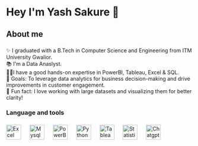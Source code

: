 
###

<h1 align="left">Hey I'm Yash Sakure 👋</h1>

###

<h2 align="left">About me</h2>

###

<p align="left">✨ I graduated with a B.Tech in Computer Science and Engineering from ITM University Gwalior.<br>📚 I'm a Data Anaslyst.<br>👨‍💻I have a good hands-on expertise in PowerBI, Tableau, Excel & SQL. <br>🎯 Goals: To leverage data analytics for business decision-making and drive improvements in customer engagement.<br>🎲 Fun fact: I love working with large datasets and visualizing them for better clarity!</p>

###

<h3 align="left">Language and tools</h3>

###

<div align="left">
  <img src="https://seeklogo.com/images/E/excel-logo-974BFF9CB9-seeklogo.com.png" height="40" alt="Excel"  />
  <img width="15" />
  <img src="https://encrypted-tbn0.gstatic.com/images?q=tbn:ANd9GcRcH8fLkbWpAgl2JP_foeHkexV1lwh7ecMiLw&s" height="40" alt="Mysql"  />
  <img width="15" />
  <img src="https://banner2.cleanpng.com/20180708/hit/aawf0uur5.webp" height="40" alt="PowerBI"  />
  <img width="15" />
  <img src="https://upload.wikimedia.org/wikipedia/commons/thumb/c/c3/Python-logo-notext.svg/1869px-Python-logo-notext.svg.png" height="40" alt="Python"  />
  <img width="15" />
  <img src="https://encrypted-tbn0.gstatic.com/images?q=tbn:ANd9GcTIu7sb1F3f7aCt0WfRMyjmPEplhMm2aTdKag&s" height="40" alt="Tableau"  />
  <img width="15" />
  <img src="https://img.freepik.com/free-vector/logo-template-design_1222-77.jpg" height="40" alt="Statistics"  />
  <img width="15" />
  <img src="https://i.pinimg.com/736x/33/d5/cb/33d5cbb35f83f09537b33fe52b51ba30.jpg" height="40" alt="Chatgpt"  />
  <img width="15" />
</div>

